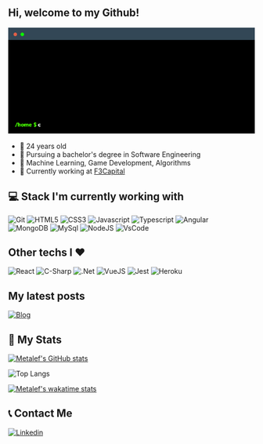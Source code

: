 ## Hi, welcome to my Github!

![Hello Gif](./terminal.gif)

* :boy: 24 years old
* :rocket: Pursuing a bachelor's degree in Software Engineering
* :green_book: Machine Learning, Game Development, Algorithms
* :office: Currently working at [F3Capital](https://f3capital.com.br)

## :computer: Stack I'm currently working with 

 ![Git](https://img.shields.io/badge/Git-F05032?style=for-the-badge&logo=git&logoColor=white)
 ![HTML5](https://img.shields.io/badge/HTML5-E34F26?style=for-the-badge&logo=html5&logoColor=white) 
 ![CSS3](https://img.shields.io/badge/CSS3-1572B6?style=for-the-badge&logo=css3&logoColor=white) 
 ![Javascript](https://img.shields.io/badge/JavaScript-323330?style=for-the-badge&logo=javascript&logoColor=F7DF1E) 
 ![Typescript](https://img.shields.io/badge/TypeScript-007ACC?style=for-the-badge&logo=typescript&logoColor=white) 
 ![Angular](https://img.shields.io/badge/Angular-DD0031?style=for-the-badge&logo=angular&logoColor=white)  
 ![MongoDB](https://img.shields.io/badge/MongoDB-4EA94B?style=for-the-badge&logo=mongodb&logoColor=white)
 ![MySql](https://img.shields.io/badge/MySQL-00000F?style=for-the-badge&logo=mysql&logoColor=white)
 ![NodeJS](https://img.shields.io/badge/Node.js-339933?style=for-the-badge&logo=nodedotjs&logoColor=white) 
 ![VsCode](https://img.shields.io/badge/Visual_Studio_Code-0078D4?style=for-the-badge&logo=visual%20studio%20code&logoColor=white) 
 
## Other techs I :heart:

![React](https://img.shields.io/badge/React-20232A?style=for-the-badge&logo=react&logoColor=61DAFB)
![C-Sharp](https://img.shields.io/badge/C%23-239120?style=for-the-badge&logo=c-sharp&logoColor=white)
![.Net](https://img.shields.io/badge/.NET-5C2D91?style=for-the-badge&logo=.net&logoColor=white)
![VueJS](https://img.shields.io/badge/Vue.js-35495E?style=for-the-badge&logo=vuedotjs&logoColor=4FC08D) 
![Jest](https://img.shields.io/badge/Jest-C21325?style=for-the-badge&logo=jest&logoColor=white)
![Heroku](https://img.shields.io/badge/Heroku-430098?style=for-the-badge&logo=heroku&logoColor=white)

## My latest posts

<!--START-BLOG-POSTS-->
  <a href="https://metalefs.github.io/react-portfolio/?lang=PT_BR#blogs" rel="noopener noreferrer" target="_blank">
    <img src="https://user-images.githubusercontent.com/40893204/209209711-3237e210-c420-4858-a8e6-e9382662fc0f.png" alt="Blog">
  </a>
<!--END-BLOG-POSTS-->

## :notebook_with_decorative_cover: My Stats

[![Metalef's GitHub stats](https://github-readme-stats.vercel.app/api?username=metalefs&show_icons=true&theme=dracula&count_private=true&layout=compact)](https://github.com/metalefs/github-readme-stats)

![Top Langs](https://github-readme-stats.vercel.app/api/top-langs/?username=metalefs&layout=compact&theme=dracula&hide=Jupyter%20Notebook&langs_count=6)

[![Metalef's wakatime stats](https://github-readme-stats.vercel.app/api/wakatime?username=@cd235c4f-12e6-4067-b386-d6159791e97a&layout=compact&theme=dracula&langs_count=6)](https://github.com/metalefs/github-readme-stats)

## :telephone_receiver: Contact Me 

<a href="https://www.linkedin.com/in/jackson-pires-ramalho-58a2a080/" rel="noopener noreferrer" target="_blank">
  <img src="https://img.shields.io/badge/LinkedIn-0077B5?style=for-the-badge&logo=linkedin&logoColor=white" alt="Linkedin">
</a>
